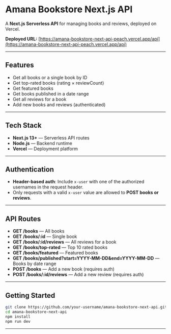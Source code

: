 



# Amana Bookstore Next.js API

A **Next.js Serverless API** for managing books and reviews, deployed on Vercel.

**Deployed URL:** [https://amana-bookstore-next-api-peach.vercel.app/api](https://amana-bookstore-next-api-peach.vercel.app/api)

---

## Features

* Get all books or a single book by ID
* Get top-rated books (rating × reviewCount)
* Get featured books
* Get books published in a date range
* Get all reviews for a book
* Add new books and reviews (authenticated)

---

## Tech Stack

* **Next.js 13+** — Serverless API routes
* **Node.js** — Backend runtime
* **Vercel** — Deployment platform

---

## Authentication

* **Header-based auth**: Include `x-user` with one of the authorized usernames in the request header. 
* Only requests with a valid `x-user` value are allowed to **POST books or reviews**.

---



## API Routes

* **GET /books** — All books
* **GET /books/:id** — Single book
* **GET /books/:id/reviews** — All reviews for a book
* **GET /books/top-rated** — Top 10 rated books
* **GET /books/featured** — Featured books
* **GET /books/published?start=YYYY-MM-DD&end=YYYY-MM-DD** — Books by date range
* **POST /books** — Add a new book (requires auth)
* **POST /books/:id/reviews** — Add a new review (requires auth)

---

## Getting Started

```bash
git clone https://github.com/your-username/amana-bookstore-next-api.git
cd amana-bookstore-next-api
npm install
npm run dev
```

---


